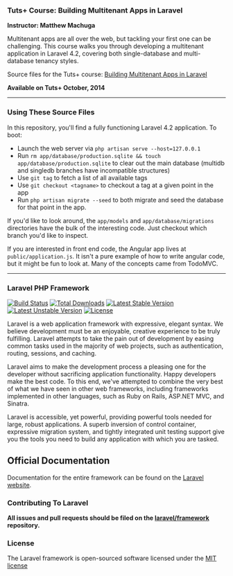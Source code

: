 
### Tuts+ Course: Building Multitenant Apps in Laravel
**Instructor: Matthew Machuga**

Multitenant apps are all over the web, but tackling your first one can be challenging.  This course walks you through developing a multitenant application in Laravel 4.2, covering both single-database and multi-database tenancy styles.  

Source files for the Tuts+ course: [Building Multitenant Apps in Laravel](https://courses.tutsplus.com/courses/)

**Available on Tuts+ October, 2014**

---

### Using These Source Files

In this repository, you'll find a fully functioning Laravel 4.2 application.  To boot:

- Launch the web server via `php artisan serve --host=127.0.0.1`
- Run `rm app/database/production.sqlite && touch app/database/production.sqlite` to clear out the main database (multidb and singledb branches have incompatible structures)
- Use `git tag` to fetch a list of all available tags
- Use `git checkout <tagname>` to checkout a tag at a given point in the app
- Run `php artisan migrate --seed` to both migrate and seed the database for that point in the app.

If you'd like to look around, the `app/models` and `app/database/migrations` directories have the bulk of the interesting code.  Just checkout which branch you'd like to inspect.

If you are interested in front end code, the Angular app lives at `public/application.js`.  It isn't a pure example of how to write angular code, but it might be fun to look at.  Many of the concepts came from TodoMVC.

---
### Laravel PHP Framework

[![Build Status](https://travis-ci.org/laravel/framework.svg)](https://travis-ci.org/laravel/framework)
[![Total Downloads](https://poser.pugx.org/laravel/framework/downloads.svg)](https://packagist.org/packages/laravel/framework)
[![Latest Stable Version](https://poser.pugx.org/laravel/framework/v/stable.svg)](https://packagist.org/packages/laravel/framework)
[![Latest Unstable Version](https://poser.pugx.org/laravel/framework/v/unstable.svg)](https://packagist.org/packages/laravel/framework)
[![License](https://poser.pugx.org/laravel/framework/license.svg)](https://packagist.org/packages/laravel/framework)

Laravel is a web application framework with expressive, elegant syntax. We believe development must be an enjoyable, creative experience to be truly fulfilling. Laravel attempts to take the pain out of development by easing common tasks used in the majority of web projects, such as authentication, routing, sessions, and caching.

Laravel aims to make the development process a pleasing one for the developer without sacrificing application functionality. Happy developers make the best code. To this end, we've attempted to combine the very best of what we have seen in other web frameworks, including frameworks implemented in other languages, such as Ruby on Rails, ASP.NET MVC, and Sinatra.

Laravel is accessible, yet powerful, providing powerful tools needed for large, robust applications. A superb inversion of control container, expressive migration system, and tightly integrated unit testing support give you the tools you need to build any application with which you are tasked.

## Official Documentation

Documentation for the entire framework can be found on the [Laravel website](http://laravel.com/docs).

### Contributing To Laravel

**All issues and pull requests should be filed on the [laravel/framework](http://github.com/laravel/framework) repository.**

### License

The Laravel framework is open-sourced software licensed under the [MIT license](http://opensource.org/licenses/MIT)
